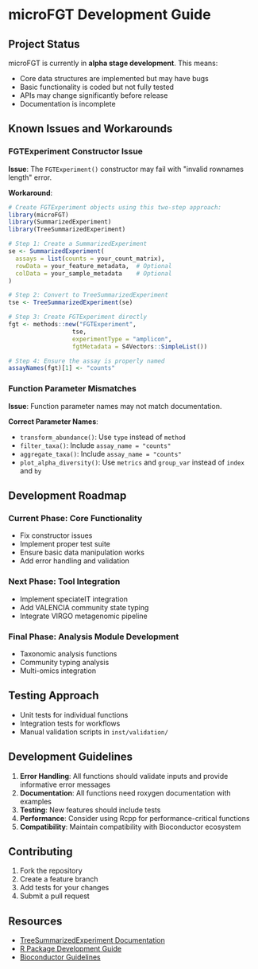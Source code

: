 # microFGT Development Guide

## Project Status

microFGT is currently in **alpha stage development**. This means:

- Core data structures are implemented but may have bugs
- Basic functionality is coded but not fully tested
- APIs may change significantly before release
- Documentation is incomplete

## Known Issues and Workarounds

### FGTExperiment Constructor Issue

**Issue**: The `FGTExperiment()` constructor may fail with "invalid rownames length" error.

**Workaround**:
```r
# Create FGTExperiment objects using this two-step approach:
library(microFGT)
library(SummarizedExperiment)
library(TreeSummarizedExperiment)

# Step 1: Create a SummarizedExperiment
se <- SummarizedExperiment(
  assays = list(counts = your_count_matrix),
  rowData = your_feature_metadata,  # Optional
  colData = your_sample_metadata    # Optional
)

# Step 2: Convert to TreeSummarizedExperiment
tse <- TreeSummarizedExperiment(se)

# Step 3: Create FGTExperiment directly
fgt <- methods::new("FGTExperiment", 
                  tse,
                  experimentType = "amplicon",
                  fgtMetadata = S4Vectors::SimpleList())

# Step 4: Ensure the assay is properly named
assayNames(fgt)[1] <- "counts"
```

### Function Parameter Mismatches

**Issue**: Function parameter names may not match documentation.

**Correct Parameter Names**:
- `transform_abundance()`: Use `type` instead of `method`
- `filter_taxa()`: Include `assay_name = "counts"`
- `aggregate_taxa()`: Include `assay_name = "counts"`
- `plot_alpha_diversity()`: Use `metrics` and `group_var` instead of `index` and `by`

## Development Roadmap

### Current Phase: Core Functionality

- Fix constructor issues
- Implement proper test suite
- Ensure basic data manipulation works
- Add error handling and validation

### Next Phase: Tool Integration

- Implement speciateIT integration
- Add VALENCIA community state typing
- Integrate VIRGO metagenomic pipeline

### Final Phase: Analysis Module Development

- Taxonomic analysis functions
- Community typing analysis
- Multi-omics integration

## Testing Approach

- Unit tests for individual functions
- Integration tests for workflows
- Manual validation scripts in `inst/validation/`

## Development Guidelines

1. **Error Handling**: All functions should validate inputs and provide informative error messages
2. **Documentation**: All functions need roxygen documentation with examples
3. **Testing**: New features should include tests
4. **Performance**: Consider using Rcpp for performance-critical functions
5. **Compatibility**: Maintain compatibility with Bioconductor ecosystem

## Contributing

1. Fork the repository
2. Create a feature branch
3. Add tests for your changes
4. Submit a pull request

## Resources

- [TreeSummarizedExperiment Documentation](https://bioconductor.org/packages/release/bioc/html/TreeSummarizedExperiment.html)
- [R Package Development Guide](https://r-pkgs.org/)
- [Bioconductor Guidelines](https://bioconductor.org/developers/package-guidelines/)